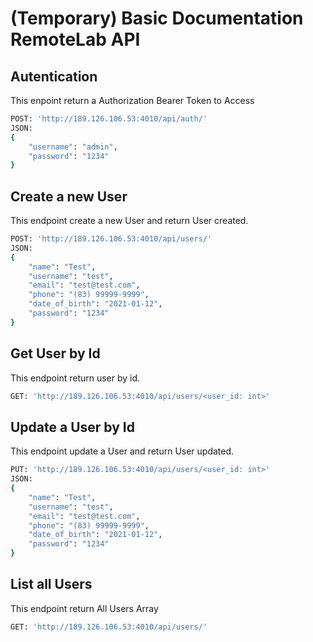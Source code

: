 
# (Temporary) Basic Documentation RemoteLab API


## Autentication

This enpoint return a Authorization Bearer Token to Access

```sh
POST: 'http://189.126.106.53:4010/api/auth/'
JSON:
{
	"username": "admin",
    "password": "1234"
}
```

## Create a new User

This endpoint create a new User and return User created.

```sh
POST: 'http://189.126.106.53:4010/api/users/'
JSON:
{
    "name": "Test",
    "username": "test",
    "email": "test@test.com",
    "phone": "(83) 99999-9999",
    "date_of_birth": "2021-01-12",
    "password": "1234"
}

```

## Get User by Id

This endpoint return user by id.

```sh
GET: 'http://189.126.106.53:4010/api/users/<user_id: int>'

```

## Update a User by Id

This endpoint update a User and return User updated.

```sh
PUT: 'http://189.126.106.53:4010/api/users/<user_id: int>'
JSON:
{
    "name": "Test",
    "username": "test",
    "email": "test@test.com",
    "phone": "(83) 99999-9999",
    "date_of_birth": "2021-01-12",
    "password": "1234"
}

```

## List all Users

This endpoint return All Users Array

```sh
GET: 'http://189.126.106.53:4010/api/users/'

```